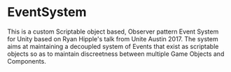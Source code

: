# EventSystem
This is a custom Scriptable object based, Observer pattern Event System for Unity based on Ryan Hipple's talk from Unite Austin 2017. 
The system aims at maintaining a decoupled system of Events that exist as scriptable objects so as to maintain discreetness between multiple Game Objects and Components.
